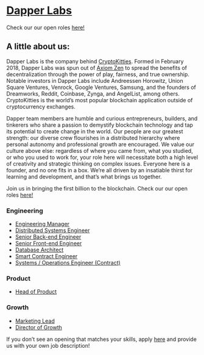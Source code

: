 # [Dapper Labs](https://www.dapperlabs.com/#)

Check our our open roles [here!](https://www.cryptokitties.co/careers)

## A little about us:
Dapper Labs is the company behind [CryptoKitties](http://www.cryptokitties.co/). Formed in February 2018, Dapper Labs was spun out of [Axiom Zen](http://www.axiomzen.co/) to spread the benefits of decentralization through the power of play, fairness, and true ownership. Notable investors in Dapper Labs include Andreessen Horowitz, Union Square Ventures, Venrock, Google Ventures, Samsung, and the founders of Dreamworks, Reddit, Coinbase, Zynga, and AngelList, among others. CryptoKitties is the world’s most popular blockchain application outside of cryptocurrency exchanges.

Dapper team members are humble and curious entrepreneurs, builders, and tinkerers who share a passion to demystify blockchain technology and tap its potential to create change in the world. Our people are our greatest strength: our diverse crew flourishes in a distributed hierarchy where personal autonomy and professional growth are encouraged. We value our culture above else: regardless of where you came from, what you studied, or who you used to work for, your role here will necessitate both a high level of creativity and strategic thinking on complex issues. Everyone here is a founder, and no one fits in a box. We’re all driven by an insatiable thirst for learning and development, and that’s what brings us together.

Join us in bringing the first billion to the blockchain. Check our our open roles [here!](https://www.cryptokitties.co/careers)

### Engineering
- [Engineering Manager](https://www.cryptokitties.co/careers/f0cbac22-1b8b-4485-a075-ec694a309cf0)
- [Distributed Systems Engineer](https://www.cryptokitties.co/careers/ef758e7d-8ca1-4f1b-be3c-d7a43ba85f20)
- [Senior Back-end Engineer](https://www.cryptokitties.co/careers/d5b59e32-8573-4c88-9f24-ac1efe21d569)
- [Senior Front-end Engineer](https://www.cryptokitties.co/careers/ad0e9e76-dee5-453f-b43d-183da816e720)
- [Database Architect](https://www.cryptokitties.co/careers/28d570cd-301e-43a0-bd5d-fc6485491d90)
- [Smart Contract Engineer](https://www.cryptokitties.co/careers/c095a362-a9ee-462a-a209-68efb1e0b3c7)
- [Systems / Operations Engineer (Contract)](https://www.cryptokitties.co/careers/28dd3300-0a19-4ce9-95a5-4a9362293651)

### Product
- [Head of Product](https://www.cryptokitties.co/careers/fb9c77fe-25b1-48a6-8044-d099398923e0)

### Growth
- [Marketing Lead](https://www.cryptokitties.co/careers/9d0e6c66-df31-4461-84e7-597be3006342)
- [Director of Growth](https://www.cryptokitties.co/careers/cf27e954-ddf8-4e94-a3de-b4793134f9a7)


If you don’t see an opening that matches your skills, apply [here](careers@cryptokitties.co) and provide us with your own job description!

